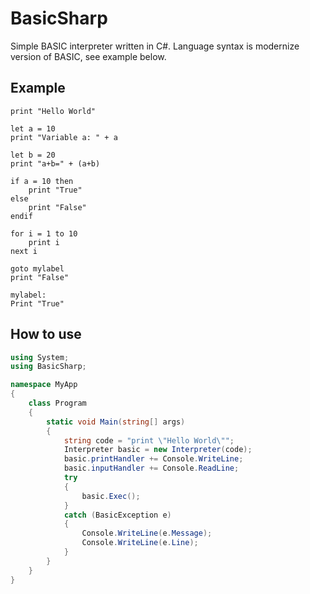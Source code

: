 BasicSharp
====
Simple BASIC interpreter written in C#. Language syntax is modernize version of BASIC, see example below.

Example
-------
```BlitzBasic
print "Hello World"

let a = 10
print "Variable a: " + a

let b = 20
print "a+b=" + (a+b)

if a = 10 then
    print "True"
else
    print "False"
endif

for i = 1 to 10
    print i
next i

goto mylabel
print "False"

mylabel:
Print "True"

```

How to use
----------

```cs
using System;
using BasicSharp;

namespace MyApp
{
    class Program
    {
        static void Main(string[] args)
        {
            string code = "print \"Hello World\"";
            Interpreter basic = new Interpreter(code);
            basic.printHandler += Console.WriteLine;
            basic.inputHandler += Console.ReadLine; 
            try
            {
                basic.Exec();
            }
            catch (BasicException e)
            {
                Console.WriteLine(e.Message);
                Console.WriteLine(e.Line);
            }
        }
    }
}
```
